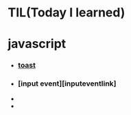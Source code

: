 **TIL(Today I learned)** 
=======
# __javascript__

* ### [toast][toastlink]

[toastlink]: https://github.com/ejisooo/TIL/blob/main/javascript/toast.md "Go toast"

* ### [input event][inputeventlink]
* 
* [inputlink]: https://github.com/ejisooo/TIL/blob/main/javascript/input.md "Go toast"
